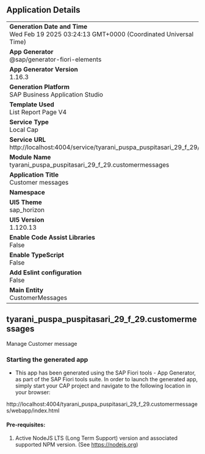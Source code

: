## Application Details
|               |
| ------------- |
|**Generation Date and Time**<br>Wed Feb 19 2025 03:24:13 GMT+0000 (Coordinated Universal Time)|
|**App Generator**<br>@sap/generator-fiori-elements|
|**App Generator Version**<br>1.16.3|
|**Generation Platform**<br>SAP Business Application Studio|
|**Template Used**<br>List Report Page V4|
|**Service Type**<br>Local Cap|
|**Service URL**<br>http://localhost:4004/service/tyarani_puspa_puspitasari_29_f_29/|
|**Module Name**<br>tyarani_puspa_puspitasari_29_f_29.customermessages|
|**Application Title**<br>Customer messages|
|**Namespace**<br>|
|**UI5 Theme**<br>sap_horizon|
|**UI5 Version**<br>1.120.13|
|**Enable Code Assist Libraries**<br>False|
|**Enable TypeScript**<br>False|
|**Add Eslint configuration**<br>False|
|**Main Entity**<br>CustomerMessages|

## tyarani_puspa_puspitasari_29_f_29.customermessages

Manage Customer message

### Starting the generated app

-   This app has been generated using the SAP Fiori tools - App Generator, as part of the SAP Fiori tools suite.  In order to launch the generated app, simply start your CAP project and navigate to the following location in your browser:

http://localhost:4004/tyarani_puspa_puspitasari_29_f_29.customermessages/webapp/index.html

#### Pre-requisites:

1. Active NodeJS LTS (Long Term Support) version and associated supported NPM version.  (See https://nodejs.org)


